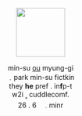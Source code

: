 <p align="center">
  <img width="100" src=https://64.media.tumblr.com/9d03e52486733921b300c1676f772091/fc2856dbca8de3ec-d8/s500x750/c2715fdfa7d20bcff6404eda6dccf02a0b6df285.pnj>
</p>


<p align="center">
min-su <ins>ou</ins> myung-gi<br>
 ﹒park min-su fictkin<br>
they <strong>he</strong> pref . in<strong>f</strong>p-t<br>
w2i ˳ cuddlecomf.<br>
26 . 6 　𓈒 minr
</p>
